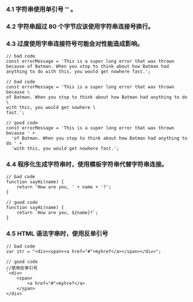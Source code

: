 ### 4.1 字符串使用单引号 '' 。

### 4.2 字符串超过 80 个字节应该使用字符串连接号换行。
### 4.3 过度使用字串连接符号可能会对性能造成影响。
```
// bad code
const errorMessage = 'This is a super long error that was thrown because of Batman. When you stop to think about how Batman had anything to do with this, you would get nowhere fast.';

// bad code
const errorMessage = 'This is a super long error that was thrown because \
of Batman. When you stop to think about how Batman had anything to do \
with this, you would get nowhere \
fast.';

// good code
const errorMessage = 'This is a super long error that was thrown because ' +
  'of Batman. When you stop to think about how Batman had anything to do ' +
  'with this, you would get nowhere fast.';
```

### 4.4 程序化生成字符串时，使用模板字符串代替字符串连接。
```
// bad code
function sayHi(name) {
    return 'How are you, ' + name + '?';
}

// good code
function sayHi(name) {
    return `How are you, ${name}?`;
}
```
### 4.5 HTML 语法字串时，使用反单引号

```
// bad code
var str = "<div><span><a href="#">myhref</a></span></div>";

// good code
//使用反单引号
`<div>
    <span>
        <a href="#">myhref</a>
    </span>
</div>`
```

